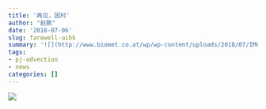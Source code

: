 ```yaml
---
title: '再见，因村'
author: "赵鹏"
date: '2018-07-06'
slug: farewell-uibk
summary: '![](http://www.biomet.co.at/wp/wp-content/uploads/2018/07/IMG_0655.jpeg)'
tags:
- pj-advection
- news
categories: []
---
```


![](http://www.biomet.co.at/wp/wp-content/uploads/2018/07/IMG_0655.jpeg)

